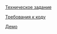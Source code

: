 [Техническое задание](docs/ta.pdf)

[Требования к коду](docs/test.md)

[Демо](http://92.63.103.136)
